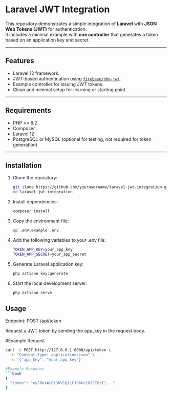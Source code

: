# Laravel JWT Integration

This repository demonstrates a simple integration of **Laravel** with **JSON Web Tokens (JWT)** for authentication.  
It includes a minimal example with **one controller** that generates a token based on an application key and secret.

---

## Features
- Laravel 12 framework.
- JWT-based authentication using [`firebase/php-jwt`](https://github.com/firebase/php-jwt).
- Example controller for issuing JWT tokens.
- Clean and minimal setup for learning or starting point.

---

## Requirements
- PHP >= 8.2
- Composer
- Laravel 12
- PostgreSQL or MySQL (optional for testing, not required for token generation)

---

## Installation
1. Clone the repository:
   ```bash
   git clone https://github.com/yourusername/laravel-jwt-integration.git
   cd laravel-jwt-integration

2. Install dependencies:
   ```bash
   composer install

3. Copy the environment file:
   ```bash
   cp .env.example .env
   
4. Add the following variables to your .env file:
   ```bash
   TOKEN_APP_KEY=your_app_key
   TOKEN_APP_SECRET=your_app_secret
   
5. Generate Laravel application key:
   ```bash
   php artisan key:generate

6. Start the local development server:
   ```bash
   php artisan serve

## Usage
Endpoint: POST /api/token

Request a JWT token by sending the app_key in the request body.

#Example Request
```bash
curl -X POST http://127.0.0.1:8000/api/token \
  -H "Content-Type: application/json" \
  -d '{"app_key": "your_app_key"}'

#Example Response
```bash
{
  "token": "eyJ0eXAiOiJKV1QiLCJhbGciOiJIUzI1..."
}

